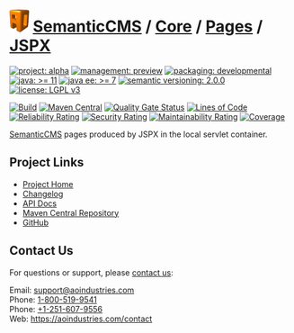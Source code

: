 # [<img src="ao-logo.png" alt="AO Logo" width="35" height="40">](https://github.com/ao-apps) [SemanticCMS](https://github.com/ao-apps/semanticcms) / [Core](https://github.com/ao-apps/semanticcms-core) / [Pages](https://github.com/ao-apps/semanticcms-core-pages) / [JSPX](https://github.com/ao-apps/semanticcms-core-pages-jspx)

[![project: alpha](https://semanticcms.com/ao-badges/project-alpha.svg)](https://aoindustries.com/life-cycle#project-alpha)
[![management: preview](https://semanticcms.com/ao-badges/management-preview.svg)](https://aoindustries.com/life-cycle#management-preview)
[![packaging: developmental](https://semanticcms.com/ao-badges/packaging-developmental.svg)](https://aoindustries.com/life-cycle#packaging-developmental)  
[![java: &gt;= 11](https://semanticcms.com/ao-badges/java-11.svg)](https://docs.oracle.com/en/java/javase/11/)
[![java ee: &gt;= 7](https://semanticcms.com/ao-badges/javaee-7.svg)](https://docs.oracle.com/javaee/7/)
[![semantic versioning: 2.0.0](https://semanticcms.com/ao-badges/semver-2.0.0.svg)](http://semver.org/spec/v2.0.0.html)
[![license: LGPL v3](https://semanticcms.com/ao-badges/license-lgpl-3.0.svg)](https://www.gnu.org/licenses/lgpl-3.0)

[![Build](https://github.com/ao-apps/semanticcms-core-pages-jspx/workflows/Build/badge.svg?branch=master)](https://github.com/ao-apps/semanticcms-core-pages-jspx/actions?query=workflow%3ABuild)
[![Maven Central](https://maven-badges.herokuapp.com/maven-central/com.semanticcms/semanticcms-core-pages-jspx/badge.svg)](https://maven-badges.herokuapp.com/maven-central/com.semanticcms/semanticcms-core-pages-jspx)
[![Quality Gate Status](https://sonarcloud.io/api/project_badges/measure?branch=master&project=com.semanticcms%3Asemanticcms-core-pages-jspx&metric=alert_status)](https://sonarcloud.io/dashboard?branch=master&id=com.semanticcms%3Asemanticcms-core-pages-jspx)
[![Lines of Code](https://sonarcloud.io/api/project_badges/measure?branch=master&project=com.semanticcms%3Asemanticcms-core-pages-jspx&metric=ncloc)](https://sonarcloud.io/component_measures?branch=master&id=com.semanticcms%3Asemanticcms-core-pages-jspx&metric=ncloc)  
[![Reliability Rating](https://sonarcloud.io/api/project_badges/measure?branch=master&project=com.semanticcms%3Asemanticcms-core-pages-jspx&metric=reliability_rating)](https://sonarcloud.io/component_measures?branch=master&id=com.semanticcms%3Asemanticcms-core-pages-jspx&metric=Reliability)
[![Security Rating](https://sonarcloud.io/api/project_badges/measure?branch=master&project=com.semanticcms%3Asemanticcms-core-pages-jspx&metric=security_rating)](https://sonarcloud.io/component_measures?branch=master&id=com.semanticcms%3Asemanticcms-core-pages-jspx&metric=Security)
[![Maintainability Rating](https://sonarcloud.io/api/project_badges/measure?branch=master&project=com.semanticcms%3Asemanticcms-core-pages-jspx&metric=sqale_rating)](https://sonarcloud.io/component_measures?branch=master&id=com.semanticcms%3Asemanticcms-core-pages-jspx&metric=Maintainability)
[![Coverage](https://sonarcloud.io/api/project_badges/measure?branch=master&project=com.semanticcms%3Asemanticcms-core-pages-jspx&metric=coverage)](https://sonarcloud.io/component_measures?branch=master&id=com.semanticcms%3Asemanticcms-core-pages-jspx&metric=Coverage)

[SemanticCMS](https://github.com/ao-apps/semanticcms) pages produced by JSPX in the local servlet container.

## Project Links
* [Project Home](https://semanticcms.com/core/pages/jspx/)
* [Changelog](https://semanticcms.com/core/pages/jspx/changelog)
* [API Docs](https://semanticcms.com/core/pages/jspx/apidocs/)
* [Maven Central Repository](https://central.sonatype.com/search?namespace=com.semanticcms&q=a%3Asemanticcms-core-pages-jspx)
* [GitHub](https://github.com/ao-apps/semanticcms-core-pages-jspx)

## Contact Us
For questions or support, please [contact us](https://aoindustries.com/contact):

Email: [support@aoindustries.com](mailto:support@aoindustries.com)  
Phone: [1-800-519-9541](tel:1-800-519-9541)  
Phone: [+1-251-607-9556](tel:+1-251-607-9556)  
Web: https://aoindustries.com/contact
